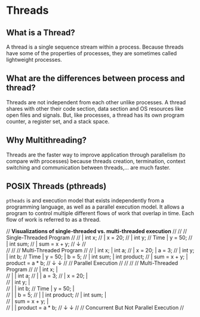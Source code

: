 # Threads

## What is a Thread?

A thread is a single sequence stream within a process. Because threads have some of the properties of processes, they are sometimes called lightweight processes.


## What are the differences between process and thread?

Threads are not independent from each other unlike processes. A thread shares with other their code section, data section and OS resources like open files and signals. But, like processes, a thread has its own program counter, a register set, and a stack space.

## Why Multithreading?

Threads are the faster way to improve application through parallelism (to compare with processes) because threads creation, termination, context switching and communication between threads,... are much faster.

## POSIX Threads (pthreads)

`ptheads` is and execution model that exists independently from a programming language, as well as a parallel execution model. It allows a program to control multiple different flows of work that overlap in time. Each flow of work is referred to as a thread.


// **Visualizations of single-threaded vs. multi-threaded execution**
//
//
//              Single-Threaded Program
//
//          |   int x;
//          |   x = 20;
//          |   int y;
//  Time    |   y = 50;
//          |   int sum;
//          |   sum = x + y;
//          ↓
//     
//
//
//              Multi-Threaded Program 
//
//          |   int x;                 |  int a;
//          |   x = 20;                |  a = 3;
//          |   int y;                 |  int b;
//  Time    |   y = 50;                |  b = 5;
//          |   int sum;               |  int product;
//          |   sum = x + y;           |  product = a * b;
//          ↓                          ↓
//
//          Parallel Execution 
//
//
//
//              Multi-Threaded Program 
//
//          |   int x;                 |  
//          |                          |  int a;
//          |                          |  a = 3;
//          |   x = 20;                |  
//          |   int y;                 |   
//          |                          |  int b;
//  Time    |   y = 50;                |  
//          |                          |  b = 5;
//          |                          |  int product;
//          |   int sum;               |  
//          |   sum = x + y;           |  
//          |                          |  product = a * b;
//          ↓                          ↓
//
//          Concurrent But Not Parallel Execution 
//